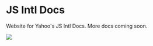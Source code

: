 JS Intl Docs
============

Website for Yahoo's JS Intl Docs. More docs coming soon.

![](http://f.cl.ly/items/42061J1Q090X0l3L3M3F/Screen%20Shot%202014-06-03%20at%204.28.48%20PM.png)
